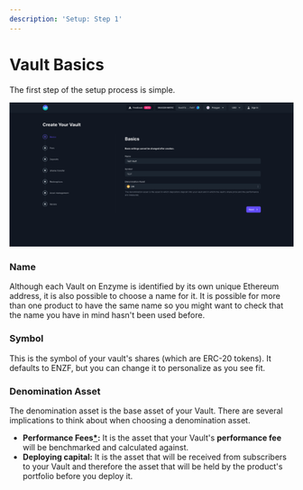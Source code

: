 ```yaml
---
description: 'Setup: Step 1'
---
```


# Vault Basics

The first step of the setup process is simple.

![](<../../.gitbook/assets/image (16).png>)

### **Name**

Although each Vault on Enzyme is identified by its own unique Ethereum address, it is also possible to choose a name for it. It is possible for more than one product to have the same name so you might want to check that the name you have in mind hasn't been used before.

### Symbol

This is the symbol of your vault's shares (which are ERC-20 tokens). It defaults to ENZF, but you can change it to personalize as you see fit.

### Denomination Asset

The denomination asset is the base asset of your Vault. There are several implications to think about when choosing a denomination asset.

* **Performance Fees**[**\***](fees.md)**:** It is the asset that your Vault's **performance fee** will be benchmarked and calculated against.
* **Deploying capital:** It is the asset that will be received from subscribers to your Vault and therefore the asset that will be held by the product's portfolio before you deploy it.
